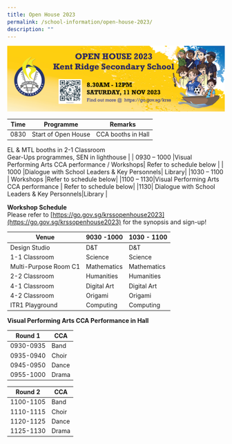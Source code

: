 ```yaml
---
title: Open House 2023
permalink: /school-information/open-house-2023/
description: ""
---
```

![](/images/open-house-2023.jpg)

| Time | Programme | 	Remarks |
| -------- | -------- | -------- |
| 0830    |Start of Open House   | CCA booths in Hall<br>
EL &amp; MTL booths in 2-1 Classroom <br>
Gear-Ups programmes, SEN in lighthouse  |
| 0930 – 1000 |Visual Performing Arts CCA performance / Workshops| Refer to schedule below  |
| 1000	|Dialogue with School Leaders &amp; Key Personnels|	Library|
|1030 – 1100	| Workshops	|Refer to schedule below|
|1100 – 1130|Visual Performing Arts CCA performance |	Refer to schedule below|
|1130|	Dialogue with School Leaders &amp; Key Personnels|Library |


**Workshop Schedule** <br> Please refer to [https://go.gov.sg/krssopenhouse2023](https://go.gov.sg/krssopenhouse2023) for the synopsis and sign-up! 


| Venue | 9030 -1000| 1030 - 1100 |
| -------- | -------- | -------- |
| Design Studio  |D&amp;T| D&amp;T |
| 1-1 Classroom  |Science| Science |
| Multi-Purpose Room C1  |Mathematics| Mathematics |
| 2-2 Classroom |Humanities| Humanities |
| 4-1 Classroom |Digital Art| Digital Art|
| 4-2 Classroom  |Origami| Origami |
| ITR1 Playground |Computing| Computing |

**Visual Performing Arts CCA Performance in Hall** 

| Round 1| CCA| 
| -------- | -------- | 
| 0930-0935 |Band| 
| 0935-0940 |Choir| 
| 0945-0950 |Dance| 
| 0955-1000|Drama| 

| Round 2| CCA| 
| -------- | -------- | 
| 1100-1105 |Band| 
| 1110-1115 |Choir| 
| 1120-1125 |Dance| 
| 1125-1130|Drama|